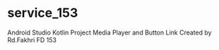 # service_153

Android Studio Kotlin Project
Media Player and Button Link Created by Rd.Fakhri FD 153
